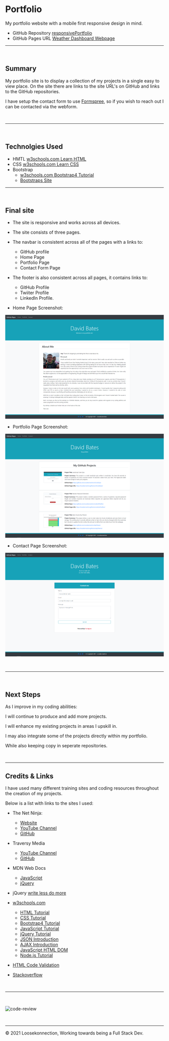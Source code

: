 # Portfolio

My portfolio website with a mobile first responsive design in mind.

*   GitHub Repository [responsivePortfolio](https://github.com/Loosekonnection/responsivePortfolio)
*   GitHub Pages URL [Weather Dashboard Webpage](https://loosekonnection.github.io/responsivePortfolio/)
---

<br>

## Summary

My portfolio site is to display a collection of my projects in a single easy to view place. On the site there are links to the site URL's on GitHub and links to the GitHub repositories.

I have setup the contact form to use [Formspree](https://formspree.io/), so if you wish to reach out I can be contacted via the webform.

<br>

---

<br>

## Technolgies Used

*   HMTL [w3schools.com Learn HTML](https://www.w3schools.com/html/default.asp)
*   CSS [w3schools.com Learn CSS](https://www.w3schools.com/css/default.asp)
*   Bootstrap 
    *   [w3schools.com Bootstrap4 Tutorial](https://www.w3schools.com/bootstrap4/default.asp)
    *   [Bootstraps Site](https://getbootstrap.com/)
---

<br>

## Final site

*   The site is responsive and works across all devices.
*   The site consists of three pages.
*   The navbar is consistent across all of the pages with a links to:
    *   GitHub profile 
    *   Home Page
    *   Portfolio Page 
    *   Contact Form Page
*   The footer is also consistent across all pages, it contains links to:
    *   GitHub Profile
    *   Twiiter Profile
    *   LinkedIn Profile. 

*   Home Page Screenshot:

![alt](README_img/screenshot_01.PNG)

*   Portfolio Page Screenshot:

![alt](README_img/screenshot_02.PNG)

*   Contact Page Screenshot:

![alt](README_img/screenshot_03.PNG)

<br>

---

<br>

## Next Steps

As I improve in my coding abilities: 

I will continue to produce and add more projects.

I will enhance my existing projects in areas I upskill in. 

I may also integrate some of the projects directly within my portfolio.

While also keeping copy in seperate repositories. 

<br>

---

## Credits & Links

I have used many different training sites and coding resources throughout the creation of my projects.

Below is a list with links to the sites I used:

*   The Net Ninja:
    *   [Website](https://www.thenetninja.co.uk/)
    *   [YouTube Channel](https://www.youtube.com/channel/UCW5YeuERMmlnqo4oq8vwUpg)
    *   [GitHub](https://github.com/iamshaunjp)

*   Traversy Media 
    *   [YouTube Channel](https://www.youtube.com/channel/UC29ju8bIPH5as8OGnQzwJyA)
    *   [GitHub](https://github.com/bradtraversy)

*   MDN Web Docs 
    *   [JavaScript](https://developer.mozilla.org/en-US/docs/Web/JavaScript)
    *   [jQuery](https://developer.mozilla.org/en-US/docs/Glossary/jQuery)

*   jQuery [write less do more](https://jquery.com/)

*   [w3schools.com](https://www.w3schools.com/)
    *   [HTML Tutorial](https://www.w3schools.com/html/default.asp)
    *   [CSS Tutorial](https://www.w3schools.com/css/default.asp)
    *   [Bootstrap4 Tutorial](https://www.w3schools.com/bootstrap4/default.asp)
    *   [JavaScript Tutorial](https://www.w3schools.com/js/default.asp)
    *   [jQuery Tutorial](https://www.w3schools.com/jquery/default.asp)
    *   [JSON Introduction](https://www.w3schools.com/js/js_json_intro.asp)
    *   [AJAX Introduction](https://www.w3schools.com/js/js_ajax_intro.asp)
    *   [JavaScript HTML DOM](https://www.w3schools.com/js/js_htmldom.asp)
    *   [Node.js Tutorial](https://www.w3schools.com/nodejs/default.asp)

*   [HTML Code Validation](https://validator.w3.org/)
*   [Stackoverflow](https://stackoverflow.com/)




<br>

---
<br>

![code-review](https://img.shields.io/badge/code--review-ready%20for%20review-green)

<br>

---
© 2021 Loosekonnection, Working towards being a Full Stack Dev.
